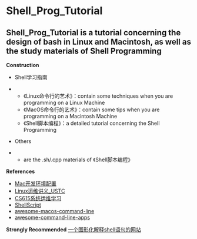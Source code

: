 # Shell_Prog_Tutorial
## Shell_Prog_Tutorial is a tutorial concerning the design of bash in Linux and Macintosh, as well as the study materials of Shell Programming
**Construction**
- Shell学习指南
- - 《Linux命令行的艺术》：contain some techniques when you are programming on a Linux Machine
  - 《MacOS命令行的艺术》：contain some tips when you are programming on a Macintosh Machine
  - 《Shell脚本编程》：a detailed tutorial concerning the Shell Programming

- Others
- - are the .sh/.cpp materials of 《Shell脚本编程》

**References**
- [Mac开发环境配置](https://sourabhbajaj.com/mac-setup/)
- [Linux运维讲义_USTC](https://101.lug.ustc.edu.cn/)
- [CS615系统运维学习](https://stevens.netmeister.org/615/)
- [ShellScript](https://www.shellscript.sh/)
- [awesome-macos-command-line](https://git.herrbischoff.com/awesome-macos-command-line/about/)  
- [awesome-command-line-apps](https://git.herrbischoff.com/awesome-command-line-apps/about/)

**Strongly Recommended**
[一个图形化解释shell语句的网站](https://explainshell.com/)

